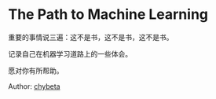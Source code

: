 # The Path to Machine Learning

重要的事情说三遍：这不是书，这不是书，这不是书。

记录自己在机器学习道路上的一些体会。

愿对你有所帮助。

Author: [chybeta](https://chybeta.github.io)

